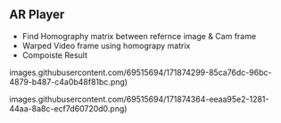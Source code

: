 ## AR Player
- Find Homography matrix between refernce image & Cam frame
- Warped Video frame using homograpy matrix
- Compoiste Result

images.githubusercontent.com/69515694/171874299-85ca76dc-96bc-4879-b487-c4a0b48f81bc.png)

images.githubusercontent.com/69515694/171874364-eeaa95e2-1281-44aa-8a8c-ecf7d60720d0.png)
